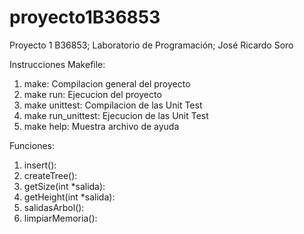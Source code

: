 # proyecto1B36853

Proyecto 1 B36853; Laboratorio de Programación; José Ricardo Soro

Instrucciones Makefile:

1. make: Compilacion general del proyecto
2. make run: Ejecucion del proyecto
3. make unittest: Compilacion de las Unit Test
4. make run_unittest: Ejecucion de las Unit Test
5. make help: Muestra archivo de ayuda

Funciones:
1. insert():
2. createTree():
3. getSize(int *salida):
4. getHeight(int *salida):
5. salidasArbol():
6. limpiarMemoria():
